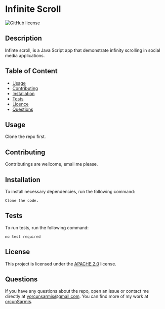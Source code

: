 

  # **Infinite Scroll**

  ![GitHub license](https://img.shields.io/badge/license-APACHE2.0-blue.svg)

  ## Description

  Infinte scroll, is a Java Script app that demonstrate infinity scrolling in social media applications.

  ## Table of Content

  * [Usage](#usage)
  * [Contributing](#contributing)
  * [Installation](#installation)
  * [Tests](#tests)
  * [Licence](#license)
  * [Questions](#questions)

  ## Usage

  Clone the repo first.

  ## Contributing

  Contributings are wellcome, email me please.

  ## Installation

  To install necessary dependencies, run the following command:
  ```
  Clone the code.
  ```
  ## Tests

  To run tests, run the following command:
  ```
  no test required
  ```
  ## License

   This project is licensed under the [APACHE 2.0](https://www.apache.org/licenses/LICENSE-2.0) license.

  ## Questions

  If you have any questions about the repo, open an issue or contact me directly at yorcunsarmis@gmail.com. You can find more of my work at [orcunSarmis](https://github.com/orcunSarmis/).


